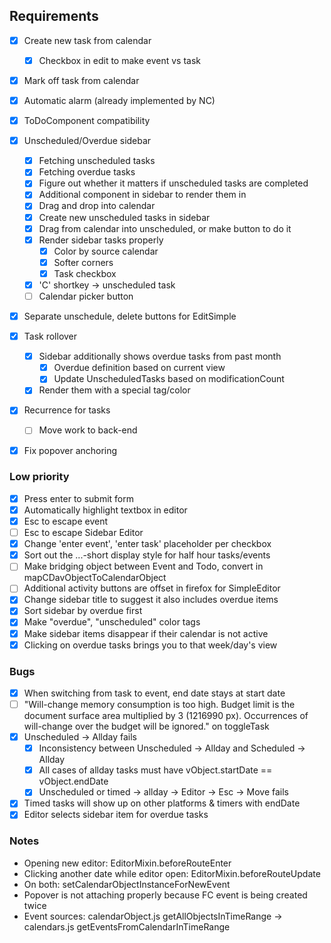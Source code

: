 ## Requirements

- [x] Create new task from calendar
  - [x] Checkbox in edit to make event vs task
- [x] Mark off task from calendar
- [x] Automatic alarm (already implemented by NC)
- [x] ToDoComponent compatibility

- [x] Unscheduled/Overdue sidebar
    - [x] Fetching unscheduled tasks
    - [x] Fetching overdue tasks
    - [x] Figure out whether it matters if unscheduled tasks are completed
    - [x] Additional component in sidebar to render them in
    - [x] Drag and drop into calendar
    - [x] Create new unscheduled tasks in sidebar
    - [x] Drag from calendar into unscheduled, or make button to do it
    - [x] Render sidebar tasks properly
      - [x] Color by source calendar
      - [x] Softer corners
      - [x] Task checkbox
    - [x] 'C' shortkey -> unscheduled task
    - [ ] Calendar picker button

- [x] Separate unschedule, delete buttons for EditSimple
  
- [x] Task rollover
  - [x] Sidebar additionally shows overdue tasks from past month
    - [x] Overdue definition based on current view
    - [x] Update UnscheduledTasks based on modificationCount
  - [x] Render them with a special tag/color

- [x] Recurrence for tasks
  - [ ] Move work to back-end
- [x] Fix popover anchoring

### Low priority

- [x] Press enter to submit form
- [x] Automatically highlight textbox in editor
- [x] Esc to escape event
- [ ] Esc to escape Sidebar Editor
- [x] Change 'enter event', 'enter task' placeholder per checkbox
- [x] Sort out the ...-short display style for half hour tasks/events
- [ ] Make bridging object between Event and Todo, convert in mapCDavObjectToCalendarObject
- [ ] Additional activity buttons are offset in firefox for SimpleEditor
- [x] Change sidebar title to suggest it also includes overdue items
- [x] Sort sidebar by overdue first
- [x] Make "overdue", "unscheduled" color tags
- [x] Make sidebar items disappear if their calendar is not active
- [x] Clicking on overdue tasks brings you to that week/day's view

### Bugs

- [x] When switching from task to event, end date stays at start date
- [ ] "Will-change memory consumption is too high. Budget limit is the document surface area multiplied by 3 (1216990 px). Occurrences of will-change over the budget will be ignored." on toggleTask
- [x] Unscheduled -> Allday fails
  - [x] Inconsistency between Unscheduled -> Allday and Scheduled -> Allday
  - [x] All cases of allday tasks must have vObject.startDate == vObject.endDate
  - [x] Unscheduled or timed -> allday -> Editor -> Esc -> Move fails
- [x] Timed tasks will show up on other platforms & timers with endDate
- [x] Editor selects sidebar item for overdue tasks

### Notes

* Opening new editor: EditorMixin.beforeRouteEnter
* Clicking another date while editor open: EditorMixin.beforeRouteUpdate
* On both: setCalendarObjectInstanceForNewEvent
* Popover is not attaching properly because FC event is being created twice
* Event sources: calendarObject.js getAllObjectsInTimeRange -> calendars.js getEventsFromCalendarInTimeRange